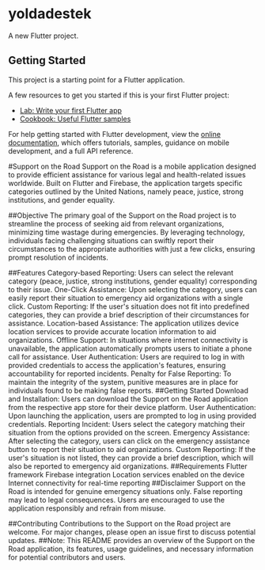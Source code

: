 # yoldadestek

A new Flutter project.

## Getting Started

This project is a starting point for a Flutter application.

A few resources to get you started if this is your first Flutter project:

- [Lab: Write your first Flutter app](https://docs.flutter.dev/get-started/codelab)
- [Cookbook: Useful Flutter samples](https://docs.flutter.dev/cookbook)

For help getting started with Flutter development, view the
[online documentation](https://docs.flutter.dev/), which offers tutorials,
samples, guidance on mobile development, and a full API reference.

#Support on the Road
Support on the Road is a mobile application designed to provide efficient assistance for various legal and health-related issues worldwide. Built on Flutter and Firebase, the application targets specific categories outlined by the United Nations, namely peace, justice, strong institutions, and gender equality.

##Objective
The primary goal of the Support on the Road project is to streamline the process of seeking aid from relevant organizations, minimizing time wastage during emergencies. By leveraging technology, individuals facing challenging situations can swiftly report their circumstances to the appropriate authorities with just a few clicks, ensuring prompt resolution of incidents.

##Features
Category-based Reporting: Users can select the relevant category (peace, justice, strong institutions, gender equality) corresponding to their issue.
One-Click Assistance: Upon selecting the category, users can easily report their situation to emergency aid organizations with a single click.
Custom Reporting: If the user's situation does not fit into predefined categories, they can provide a brief description of their circumstances for assistance.
Location-based Assistance: The application utilizes device location services to provide accurate location information to aid organizations.
Offline Support: In situations where internet connectivity is unavailable, the application automatically prompts users to initiate a phone call for assistance.
User Authentication: Users are required to log in with provided credentials to access the application's features, ensuring accountability for reported incidents.
Penalty for False Reporting: To maintain the integrity of the system, punitive measures are in place for individuals found to be making false reports.
##Getting Started
Download and Installation: Users can download the Support on the Road application from the respective app store for their device platform.
User Authentication: Upon launching the application, users are prompted to log in using provided credentials.
Reporting Incident: Users select the category matching their situation from the options provided on the screen.
Emergency Assistance: After selecting the category, users can click on the emergency assistance button to report their situation to aid organizations.
Custom Reporting: If the user's situation is not listed, they can provide a brief description, which will also be reported to emergency aid organizations.
##Requirements
Flutter framework
Firebase integration
Location services enabled on the device
Internet connectivity for real-time reporting
##Disclaimer
Support on the Road is intended for genuine emergency situations only. False reporting may lead to legal consequences. Users are encouraged to use the application responsibly and refrain from misuse.

##Contributing
Contributions to the Support on the Road project are welcome. For major changes, please open an issue first to discuss potential updates.
##Note: This README provides an overview of the Support on the Road application, its features, usage guidelines, and necessary information for potential contributors and users.

